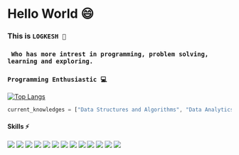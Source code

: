 <h1> Hello World 😄</h1>

### This is ```LOGKESH 🎇```
### ``` Who has more intrest in programming, problem solving, learning and exploring.```

### `Programming Enthusiastic 💻`

[![Top Langs](https://github-readme-stats.vercel.app/api/top-langs/?username=Logkesh&theme=github_dark&langs_count=8)](https://github.com/Logkesh/github-readme-stats)

```js
current_knowledges = ["Data Structures and Algorithms", "Data Analytics", "ML & AI"]
```
#### Skills ⚡
![](https://img.shields.io/badge/%20-PYTHON-success) ![](https://img.shields.io/badge/%20-C%2B%2B-blue) ![](https://img.shields.io/badge/%20-C-lightblue) ![](https://img.shields.io/badge/%20-JAVA-pink) ![](https://img.shields.io/badge/%20-JAVA%20SCRIPT-yellow) ![](https://img.shields.io/badge/%20-CSS-blue) ![](https://img.shields.io/badge/%20-HTML-orange) ![](https://img.shields.io/badge/%20-W3.CSS-green) ![](https://img.shields.io/badge/%20-MARKUP-brown) ![](https://img.shields.io/badge/%20-BOOTSTRAP-darkblue) ![](https://img.shields.io/badge/%20-BASH-grey) ![](https://img.shields.io/badge/%20-SHELL%20SCRIPT-red) ![](https://img.shields.io/badge/%20-SQL-voilet)
